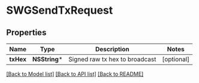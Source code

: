 # SWGSendTxRequest

## Properties
Name | Type | Description | Notes
------------ | ------------- | ------------- | -------------
**txHex** | **NSString*** | Signed raw tx hex to broadcast | [optional] 

[[Back to Model list]](../README.md#documentation-for-models) [[Back to API list]](../README.md#documentation-for-api-endpoints) [[Back to README]](../README.md)


